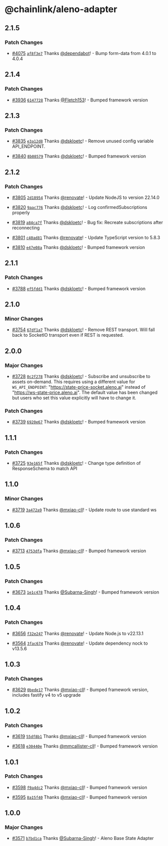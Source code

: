 # @chainlink/aleno-adapter

## 2.1.5

### Patch Changes

- [#4075](https://github.com/smartcontractkit/external-adapters-js/pull/4075) [`af8f3e7`](https://github.com/smartcontractkit/external-adapters-js/commit/af8f3e722812b4413788fcb9fcef8674056f1cc3) Thanks [@dependabot](https://github.com/apps/dependabot)! - Bump form-data from 4.0.1 to 4.0.4

## 2.1.4

### Patch Changes

- [#3936](https://github.com/smartcontractkit/external-adapters-js/pull/3936) [`6147728`](https://github.com/smartcontractkit/external-adapters-js/commit/6147728aa69ec39fc180a11a34757d1c730ad6af) Thanks [@Fletch153](https://github.com/Fletch153)! - Bumped framework version

## 2.1.3

### Patch Changes

- [#3835](https://github.com/smartcontractkit/external-adapters-js/pull/3835) [`e3a12d8`](https://github.com/smartcontractkit/external-adapters-js/commit/e3a12d8d3b89c37dd3f217378ad07856c0d17d5b) Thanks [@dskloetc](https://github.com/dskloetc)! - Remove unused config variable API_ENDPOINT.

- [#3840](https://github.com/smartcontractkit/external-adapters-js/pull/3840) [`8b08579`](https://github.com/smartcontractkit/external-adapters-js/commit/8b085790e1fcd3543ec0ea540e1915bacd998ec4) Thanks [@dskloetc](https://github.com/dskloetc)! - Bumped framework version

## 2.1.2

### Patch Changes

- [#3805](https://github.com/smartcontractkit/external-adapters-js/pull/3805) [`2d18954`](https://github.com/smartcontractkit/external-adapters-js/commit/2d1895428866a279ca2464f494c5c3efcece1f3b) Thanks [@renovate](https://github.com/apps/renovate)! - Update NodeJS to version 22.14.0

- [#3820](https://github.com/smartcontractkit/external-adapters-js/pull/3820) [`9aac776`](https://github.com/smartcontractkit/external-adapters-js/commit/9aac77624c45153c21febeb38e5112de70f87a0b) Thanks [@dskloetc](https://github.com/dskloetc)! - Log confirmedSubscriptions properly

- [#3819](https://github.com/smartcontractkit/external-adapters-js/pull/3819) [`a84ca7f`](https://github.com/smartcontractkit/external-adapters-js/commit/a84ca7f22e057836e354613bdedc2d4eb19c5a9b) Thanks [@dskloetc](https://github.com/dskloetc)! - Bug fix: Recreate subscriptions after reconnecting

- [#3801](https://github.com/smartcontractkit/external-adapters-js/pull/3801) [`c40ad81`](https://github.com/smartcontractkit/external-adapters-js/commit/c40ad81e979aed773a0dda68381bacdc6bc7f1d4) Thanks [@renovate](https://github.com/apps/renovate)! - Update TypeScript version to 5.8.3

- [#3810](https://github.com/smartcontractkit/external-adapters-js/pull/3810) [`e47e08a`](https://github.com/smartcontractkit/external-adapters-js/commit/e47e08ac2b6224751d9cf486caee7964b6f58ad9) Thanks [@dskloetc](https://github.com/dskloetc)! - Bumped framework version

## 2.1.1

### Patch Changes

- [#3788](https://github.com/smartcontractkit/external-adapters-js/pull/3788) [`ef5fdd1`](https://github.com/smartcontractkit/external-adapters-js/commit/ef5fdd152d6615ed979198d05427705a6ccb6359) Thanks [@dskloetc](https://github.com/dskloetc)! - Bumped framework version

## 2.1.0

### Minor Changes

- [#3754](https://github.com/smartcontractkit/external-adapters-js/pull/3754) [`67df1a7`](https://github.com/smartcontractkit/external-adapters-js/commit/67df1a783fb7e21ee5589b7651f9c63689cc122f) Thanks [@dskloetc](https://github.com/dskloetc)! - Remove REST transport. Will fall back to SocketIO transport even if REST is requested.

## 2.0.0

### Major Changes

- [#3728](https://github.com/smartcontractkit/external-adapters-js/pull/3728) [`0c2f278`](https://github.com/smartcontractkit/external-adapters-js/commit/0c2f278e486d7da630c1b41356e35038e1bf697b) Thanks [@dskloetc](https://github.com/dskloetc)! - Subscribe and unsubscribe to assets on-demand. This requires using a different value for `WS_API_ENDPOINT`: "https://state-price-socket.aleno.ai" instead of "https://ws-state-price.aleno.ai". The default value has been changed but users who set this value explicitly will have to change it.

### Patch Changes

- [#3739](https://github.com/smartcontractkit/external-adapters-js/pull/3739) [`6920e67`](https://github.com/smartcontractkit/external-adapters-js/commit/6920e67081583de936806af89c44e1be807fc878) Thanks [@dskloetc](https://github.com/dskloetc)! - Bumped framework version

## 1.1.1

### Patch Changes

- [#3725](https://github.com/smartcontractkit/external-adapters-js/pull/3725) [`93e165f`](https://github.com/smartcontractkit/external-adapters-js/commit/93e165fdad43a92de0a57a2b54a763e97322e80b) Thanks [@dskloetc](https://github.com/dskloetc)! - Change type definition of ResponseSchema to match API

## 1.1.0

### Minor Changes

- [#3719](https://github.com/smartcontractkit/external-adapters-js/pull/3719) [`3a472a9`](https://github.com/smartcontractkit/external-adapters-js/commit/3a472a95b7c84f1f645f101e3cf1a39279a8c2c1) Thanks [@mxiao-cll](https://github.com/mxiao-cll)! - Update route to use standard ws

## 1.0.6

### Patch Changes

- [#3713](https://github.com/smartcontractkit/external-adapters-js/pull/3713) [`4753dfa`](https://github.com/smartcontractkit/external-adapters-js/commit/4753dfa17038ec4f0b8041becb216dfaec9e9f3f) Thanks [@mxiao-cll](https://github.com/mxiao-cll)! - Bumped framework version

## 1.0.5

### Patch Changes

- [#3673](https://github.com/smartcontractkit/external-adapters-js/pull/3673) [`1e1c478`](https://github.com/smartcontractkit/external-adapters-js/commit/1e1c4785e78eeeda775b6a7630594498f60ad9bf) Thanks [@Subarna-Singh](https://github.com/Subarna-Singh)! - Bumped framework version

## 1.0.4

### Patch Changes

- [#3656](https://github.com/smartcontractkit/external-adapters-js/pull/3656) [`f32e247`](https://github.com/smartcontractkit/external-adapters-js/commit/f32e2477bcc37a8e37b73676616c8d9e5dce9a45) Thanks [@renovate](https://github.com/apps/renovate)! - Update Node.js to v22.13.1

- [#3564](https://github.com/smartcontractkit/external-adapters-js/pull/3564) [`3fac674`](https://github.com/smartcontractkit/external-adapters-js/commit/3fac674cfeb93f73009959ba2ea0fbf342c3c66d) Thanks [@renovate](https://github.com/apps/renovate)! - Update dependency nock to v13.5.6

## 1.0.3

### Patch Changes

- [#3629](https://github.com/smartcontractkit/external-adapters-js/pull/3629) [`0bede17`](https://github.com/smartcontractkit/external-adapters-js/commit/0bede1726a01a0fc4c5831be521b974dfac79234) Thanks [@mxiao-cll](https://github.com/mxiao-cll)! - Bumped framework version, includes fastify v4 to v5 upgrade

## 1.0.2

### Patch Changes

- [#3619](https://github.com/smartcontractkit/external-adapters-js/pull/3619) [`55df8b1`](https://github.com/smartcontractkit/external-adapters-js/commit/55df8b1867403001c5bb11339bb2244e6c219c3f) Thanks [@mxiao-cll](https://github.com/mxiao-cll)! - Bumped framework version

- [#3618](https://github.com/smartcontractkit/external-adapters-js/pull/3618) [`e30440e`](https://github.com/smartcontractkit/external-adapters-js/commit/e30440e20f06c72eb701ac539692815e77978a73) Thanks [@mmcallister-cll](https://github.com/mmcallister-cll)! - Bumped framework version

## 1.0.1

### Patch Changes

- [#3598](https://github.com/smartcontractkit/external-adapters-js/pull/3598) [`f9a4dc2`](https://github.com/smartcontractkit/external-adapters-js/commit/f9a4dc24e77f1f5b5e967b5f2d03eb58c15ef9b2) Thanks [@mxiao-cll](https://github.com/mxiao-cll)! - Bumped framework version

- [#3595](https://github.com/smartcontractkit/external-adapters-js/pull/3595) [`8a15f40`](https://github.com/smartcontractkit/external-adapters-js/commit/8a15f408d53ccbf131e16c39faefa0ecabbe6ac7) Thanks [@mxiao-cll](https://github.com/mxiao-cll)! - Bumped framework version

## 1.0.0

### Major Changes

- [#3571](https://github.com/smartcontractkit/external-adapters-js/pull/3571) [`b7bd1ca`](https://github.com/smartcontractkit/external-adapters-js/commit/b7bd1ca4abfff356a633e4de5226228207da170c) Thanks [@Subarna-Singh](https://github.com/Subarna-Singh)! - Aleno Base State Adapter
